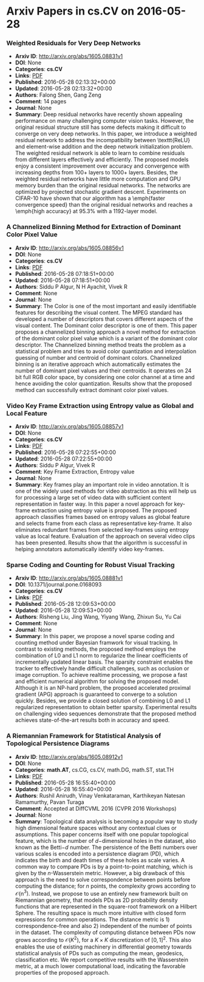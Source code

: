 # Arxiv Papers in cs.CV on 2016-05-28
### Weighted Residuals for Very Deep Networks
- **Arxiv ID**: http://arxiv.org/abs/1605.08831v1
- **DOI**: None
- **Categories**: **cs.CV**
- **Links**: [PDF](http://arxiv.org/pdf/1605.08831v1)
- **Published**: 2016-05-28 02:13:32+00:00
- **Updated**: 2016-05-28 02:13:32+00:00
- **Authors**: Falong Shen, Gang Zeng
- **Comment**: 14 pages
- **Journal**: None
- **Summary**: Deep residual networks have recently shown appealing performance on many challenging computer vision tasks. However, the original residual structure still has some defects making it difficult to converge on very deep networks. In this paper, we introduce a weighted residual network to address the incompatibility between \texttt{ReLU} and element-wise addition and the deep network initialization problem. The weighted residual network is able to learn to combine residuals from different layers effectively and efficiently. The proposed models enjoy a consistent improvement over accuracy and convergence with increasing depths from 100+ layers to 1000+ layers. Besides, the weighted residual networks have little more computation and GPU memory burden than the original residual networks. The networks are optimized by projected stochastic gradient descent. Experiments on CIFAR-10 have shown that our algorithm has a \emph{faster convergence speed} than the original residual networks and reaches a \emph{high accuracy} at 95.3\% with a 1192-layer model.



### A Channelized Binning Method for Extraction of Dominant Color Pixel Value
- **Arxiv ID**: http://arxiv.org/abs/1605.08856v1
- **DOI**: None
- **Categories**: **cs.CV**
- **Links**: [PDF](http://arxiv.org/pdf/1605.08856v1)
- **Published**: 2016-05-28 07:18:51+00:00
- **Updated**: 2016-05-28 07:18:51+00:00
- **Authors**: Siddu P Algur, N H Ayachit, Vivek R
- **Comment**: None
- **Journal**: None
- **Summary**: The Color is one of the most important and easily identifiable features for describing the visual content. The MPEG standard has developed a number of descriptors that covers different aspects of the visual content. The Dominant color descriptor is one of them. This paper proposes a channelized binning approach a novel method for extraction of the dominant color pixel value which is a variant of the dominant color descriptor. The Channelized binning method treats the problem as a statistical problem and tries to avoid color quantization and interpolation guessing of number and centroid of dominant colors. Channelized binning is an iterative approach which automatically estimates the number of dominant pixel values and their centroids. It operates on 24 bit full RGB color space, by considering one color channel at a time and hence avoiding the color quantization. Results show that the proposed method can successfully extract dominant color pixel values.



### Video Key Frame Extraction using Entropy value as Global and Local Feature
- **Arxiv ID**: http://arxiv.org/abs/1605.08857v1
- **DOI**: None
- **Categories**: **cs.CV**
- **Links**: [PDF](http://arxiv.org/pdf/1605.08857v1)
- **Published**: 2016-05-28 07:22:55+00:00
- **Updated**: 2016-05-28 07:22:55+00:00
- **Authors**: Siddu P Algur, Vivek R
- **Comment**: Key Frame Extraction, Entropy value
- **Journal**: None
- **Summary**: Key frames play an important role in video annotation. It is one of the widely used methods for video abstraction as this will help us for processing a large set of video data with sufficient content representation in faster way. In this paper a novel approach for key-frame extraction using entropy value is proposed. The proposed approach classifies frames based on entropy values as global feature and selects frame from each class as representative key-frame. It also eliminates redundant frames from selected key-frames using entropy value as local feature. Evaluation of the approach on several video clips has been presented. Results show that the algorithm is successful in helping annotators automatically identify video key-frames.



### Sparse Coding and Counting for Robust Visual Tracking
- **Arxiv ID**: http://arxiv.org/abs/1605.08881v1
- **DOI**: 10.1371/journal.pone.0168093
- **Categories**: **cs.CV**
- **Links**: [PDF](http://arxiv.org/pdf/1605.08881v1)
- **Published**: 2016-05-28 12:09:53+00:00
- **Updated**: 2016-05-28 12:09:53+00:00
- **Authors**: Risheng Liu, Jing Wang, Yiyang Wang, Zhixun Su, Yu Cai
- **Comment**: None
- **Journal**: None
- **Summary**: In this paper, we propose a novel sparse coding and counting method under Bayesian framwork for visual tracking. In contrast to existing methods, the proposed method employs the combination of L0 and L1 norm to regularize the linear coefficients of incrementally updated linear basis. The sparsity constraint enables the tracker to effectively handle difficult challenges, such as occlusion or image corruption. To achieve realtime processing, we propose a fast and efficient numerical algorithm for solving the proposed model. Although it is an NP-hard problem, the proposed accelerated proximal gradient (APG) approach is guaranteed to converge to a solution quickly. Besides, we provide a closed solution of combining L0 and L1 regularized representation to obtain better sparsity. Experimental results on challenging video sequences demonstrate that the proposed method achieves state-of-the-art results both in accuracy and speed.



### A Riemannian Framework for Statistical Analysis of Topological Persistence Diagrams
- **Arxiv ID**: http://arxiv.org/abs/1605.08912v1
- **DOI**: None
- **Categories**: **math.AT**, cs.CG, cs.CV, math.DG, math.ST, stat.TH
- **Links**: [PDF](http://arxiv.org/pdf/1605.08912v1)
- **Published**: 2016-05-28 16:55:40+00:00
- **Updated**: 2016-05-28 16:55:40+00:00
- **Authors**: Rushil Anirudh, Vinay Venkataraman, Karthikeyan Natesan Ramamurthy, Pavan Turaga
- **Comment**: Accepted at DiffCVML 2016 (CVPR 2016 Workshops)
- **Journal**: None
- **Summary**: Topological data analysis is becoming a popular way to study high dimensional feature spaces without any contextual clues or assumptions. This paper concerns itself with one popular topological feature, which is the number of $d-$dimensional holes in the dataset, also known as the Betti$-d$ number. The persistence of the Betti numbers over various scales is encoded into a persistence diagram (PD), which indicates the birth and death times of these holes as scale varies. A common way to compare PDs is by a point-to-point matching, which is given by the $n$-Wasserstein metric. However, a big drawback of this approach is the need to solve correspondence between points before computing the distance; for $n$ points, the complexity grows according to $\mathcal{O}($n$^3)$. Instead, we propose to use an entirely new framework built on Riemannian geometry, that models PDs as 2D probability density functions that are represented in the square-root framework on a Hilbert Sphere. The resulting space is much more intuitive with closed form expressions for common operations. The distance metric is 1) correspondence-free and also 2) independent of the number of points in the dataset. The complexity of computing distance between PDs now grows according to $\mathcal{O}(K^2)$, for a $K \times K$ discretization of $[0,1]^2$. This also enables the use of existing machinery in differential geometry towards statistical analysis of PDs such as computing the mean, geodesics, classification etc. We report competitive results with the Wasserstein metric, at a much lower computational load, indicating the favorable properties of the proposed approach.



